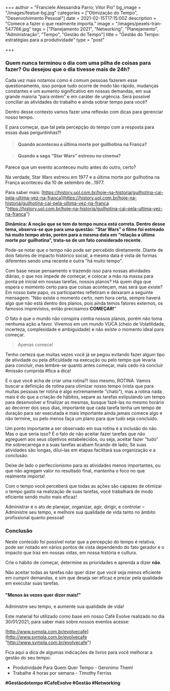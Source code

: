 +++
author = "Franciele Alessandra Parro; Vitor Pio"
bg_image = "/images/featue-bg.jpg"
categories = ["Otimização do Tempo", "Desenvolvimento Pessoal"]
date = 2021-02-15T17:15:00Z
description = "Comece a fazer o que realmente importa."
image = "/images/pexels-tran-547766.jpg"
tags = ["Planejamento 2021", "Networking", "Planejamento", "Administração", "Tempo", "Gestão do Tempo"]
title = "Gestão do Tempo: estratégias para a produtividade"
type = "post"

+++
### Quem nunca terminou o dia com uma pilha de coisas para fazer? Ou desejou que o dia tivesse mais de 24h?

Cada vez mais notamos como é comum pessoas fazerem esse questionamento, isso porque tudo ocorre de modo tão rápido, mudanças constantes e um aumento significativo em nossas demandas, em sua grande maioria “para ontem” e em caráter de urgência. Será possível conciliar as atividades do trabalho e ainda sobrar tempo para você?

Dentro desse contexto vamos fazer uma reflexão com dicas para gerenciar nosso tempo.

E para começar, que tal pela percepção do tempo com a resposta para essas duas perguntinhas?!

> #### **Quando aconteceu a última morte por guilhotina na França?**

> #### **Quando a saga “Star Wars” estreou no cinema?**

Parece que um evento aconteceu muito antes do outro, certo?

Na verdade, Star Wars estreou em 1977 e a última morte por guilhotina na França aconteceu dia 10 de setembro de…1977.

Para saber mais: [https://history.uol.com.br/hoje-na-historia/guilhotina-cai-pela-ultima-vez-na-franca](https://history.uol.com.br/hoje-na-historia/guilhotina-cai-pela-ultima-vez-na-franca "https://history.uol.com.br/hoje-na-historia/guilhotina-cai-pela-ultima-vez-na-franca")

**Dinâmica: A noção que se tem do tempo nunca está correta. Dentro desse tema, observa-se que para uma questão: “Star Wars” o filme foi estreado há muito tempo atrás, porém para a mesma data em “relação a última morte por guilhotina”, trata-se de um fato considerado recente.**

Pode-se notar que o tempo não pode ser percebido diretamente. Diante de dois fatores de impacto histórico social, a mesma data é vista de formas diferentes sendo uma recente e outra "há muito tempo".

Com base nesse pensamento e trazendo isso para nossas atividades diárias, o que nos impede de começar, e colocar a mão na massa para ponta pé inicial em nossas tarefas, nossos planos? Há quem diga que espera o momento certo para que coisas aconteçam, mas será que existe? Em nosso bate papo, os participantes refletiram e deixaram a seguinte mensagem: "Não existe o momento certo, nem hora certa, sempre haverá algo que não está dentro dos planos, pois ainda temos fatores externos, os famosos imprevistos, então precisamos **COMEÇAR!**"

O fato é que o mundo não conspira contra nossos planos, porém não toma nenhuma ação a favor. Vivemos em um mundo VUCA (cheio de Volatilidade, incerteza, complexidade e ambiguidade) e não existe o momento ideal para começar.

> Apenas comece!

Tenho certeza que muitas vezes você já se pegou evitando fazer algum tipo de atividade ou pela dificuldade na execução ou pelo tempo que levaria para concluir, mas lembre-se quanto antes começar, mais cedo irá concluir #missão cumprida #fica a dica!

E o que você acha de criar uma rotina?! Isso mesmo, ROTINA. Vamos buscar a definição de rotina para otimizar nosso tempo (vista que para muitas pessoas ter rotina é algo extremamente "chato"), mas a rotina nada mais é do que a criação de hábitos, separe as tarefas estipulando um tempo para desenvolver e finalizar as mesmas, busque fazê-las no mesmo horário ao decorrer dos seus dias, importante que cada tarefa tenha um tempo de duração para ser executada e mais importante ainda jamais comece algo e não termine, ou pelo menos faça um plano para que tudo seja concluído.

Um ponto importante a ser observado em sua rotina é a inclusão do não. Mas o que seria isso? É o fato de não aceitar fazer tarefas que não agreguem aos seus objetivos estabelecidos, ou seja, aceitar fazer "tudo" lhe sobrecarrega e a suas tarefas acabam ficando de lado; Se suas atividades são longas, diluí-las em etapas facilitará sua organização e a conclusão.

Deixe de lado o perfeccionismo para as atividades menos importantes, ou que não agregam valor no resultado final, mantenha o foco no que realmente importa!

Com o tempo você perceberá que todas as ações são capazes de otimizar o tempo gasto na realização de suas tarefas, você trabalhará de modo eficiente sendo muito mais eficaz!

Administrar é o ato de planejar, organizar, agir, dirigir, e controlar – Administre seu tempo, e melhore sua qualidade de vida tanto no âmbito profissional quanto pessoal!

### **Conclusão**

Neste conteúdo foi possível notar que a percepção do tempo é relativa, pode ser notado em vários pontos de vista dependendo do fato gerador e o impacto que traz em nossas vidas, em nossa história e cultura.

Crie o hábito de começar, determine as prioridades e aprenda a dizer **não**.

Não aceitar todas as tarefas não quer dizer que você seja menos eficiente em cumprir demandas, e sim que deseja ser eficaz e prezar pela qualidade em executar suas tarefas.

#### "Menos às vezes quer dizer mais!"

Administre seu tempo, e aumente sua qualidade de vida!

Este material foi utilizado como base em nosso Café Evolve realizado no dia 30/01/2021, para saber mais sobre nossos eventos acesse:

[http://www.sympla.com.br/evolvecafe](http://www.sympla.com.br/evolvecafe "http://www.sympla.com.br/evolvecafe")

Fica aqui a dica de algumas indicações de livros para você melhorar a gestão do seu tempo:

* Produtividade Para Quem Quer Tempo - Geronimo Theml
* Trabalhe 4 horas por semana - Timothy Ferriss

**#Gestãodotempo #CafeEvolve #Gestão #Networking**